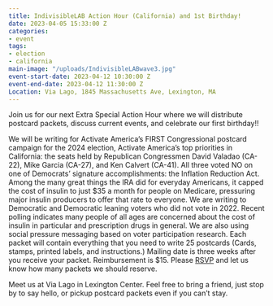 ```yaml
---
title: IndivisibleLAB Action Hour (California) and 1st Birthday!
date: 2023-04-05 15:33:00 Z
categories:
- event
tags:
- election
- california
main-image: "/uploads/IndivisibleLABwave3.jpg"
event-start-date: 2023-04-12 10:30:00 Z
event-end-date: 2023-04-12 11:30:00 Z
Location: Via Lago, 1845 Massachusetts Ave, Lexington, MA
---
```


Join us for our next Extra Special Action Hour where we will distribute postcard packets, discuss current events, and celebrate our first birthday!!

We will be writing for Activate America’s FIRST Congressional postcard campaign for the 2024 election, Activate America’s top priorities in California: the seats held by Republican Congressmen David Valadao (CA-22), Mike Garcia (CA-27), and Ken Calvert (CA-41). All three voted NO on one of Democrats’ signature accomplishments: the Inflation Reduction Act. Among the many great things the IRA did for everyday Americans, it capped the cost of insulin to just $35 a month for people on Medicare, pressuring major insulin producers to offer that rate to everyone. We are writing to Democratic and Democratic leaning voters who did not vote in 2022. Recent polling indicates many people of all ages are concerned about the cost of insulin in particular and prescription drugs in general. We are also using social pressure messaging based on voter participation research.
Each packet will contain everything that you need to write 25 postcards (Cards, stamps, printed labels, and instructions.) Mailing date is three weeks after you receive your packet. Reimbursement is $15. Please [RSVP](https://mobilize.us/s/R9OsQ6) and let us know how many packets we should reserve.

Meet us at Via Lago in Lexington Center. Feel free to bring a friend, just stop by to say hello, or pickup postcard packets even if you can’t stay. 